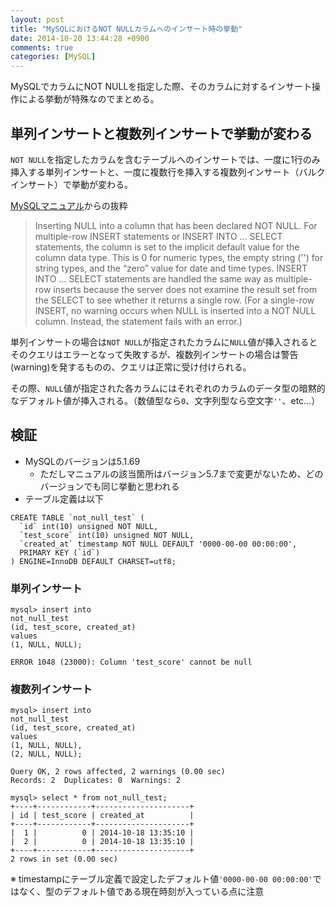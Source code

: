 ```yaml
---
layout: post
title: "MySQLにおけるNOT NULLカラムへのインサート時の挙動"
date: 2014-10-20 13:44:28 +0900
comments: true
categories: [MySQL]
---
```

MySQLでカラムにNOT NULLを指定した際、そのカラムに対するインサート操作による挙動が特殊なのでまとめる。

## 単列インサートと複数列インサートで挙動が変わる
 ``` NOT NULL ```を指定したカラムを含むテーブルへのインサートでは、一度に1行のみ挿入する単列インサートと、一度に複数行を挿入する複数列インサート（バルクインサート）で挙動が変わる。

[MySQLマニュアル](http://dev.mysql.com/doc/refman/5.6/en/insert.html)からの抜粋
> Inserting NULL into a column that has been declared NOT NULL. For multiple-row INSERT statements or INSERT INTO ... SELECT statements, the column is set to the implicit default value for the column data type. This is 0 for numeric types, the empty string ('') for string types, and the “zero” value for date and time types. INSERT INTO ... SELECT statements are handled the same way as multiple-row inserts because the server does not examine the result set from the SELECT to see whether it returns a single row. (For a single-row INSERT, no warning occurs when NULL is inserted into a NOT NULL column. Instead, the statement fails with an error.)

単列インサートの場合は``` NOT NULL ```が指定されたカラムに``` NULL ```値が挿入されるとそのクエリはエラーとなって失敗するが、複数列インサートの場合は警告(warning)を発するものの、クエリは正常に受け付けられる。

その際、``` NULL ```値が指定された各カラムにはそれぞれのカラムのデータ型の暗黙的なデフォルト値が挿入される。（数値型なら``` 0 ```、文字列型なら空文字``` '' ```、etc...）

## 検証
* MySQLのバージョンは5.1.69
    * ただしマニュアルの該当箇所はバージョン5.7まで変更がないため、どのバージョンでも同じ挙動と思われる
* テーブル定義は以下
``` mysql
CREATE TABLE `not_null_test` (
  `id` int(10) unsigned NOT NULL,
  `test_score` int(10) unsigned NOT NULL,
  `created_at` timestamp NOT NULL DEFAULT '0000-00-00 00:00:00',
  PRIMARY KEY (`id`)
) ENGINE=InnoDB DEFAULT CHARSET=utf8;
```

### 単列インサート
``` mysql
mysql> insert into
not_null_test
(id, test_score, created_at)
values
(1, NULL, NULL);

ERROR 1048 (23000): Column 'test_score' cannot be null
```

### 複数列インサート
``` mysql
mysql> insert into
not_null_test
(id, test_score, created_at)
values
(1, NULL, NULL),
(2, NULL, NULL);

Query OK, 2 rows affected, 2 warnings (0.00 sec)
Records: 2  Duplicates: 0  Warnings: 2 

mysql> select * from not_null_test;
+----+------------+---------------------+
| id | test_score | created_at          |
+----+------------+---------------------+
|  1 |          0 | 2014-10-18 13:35:10 |
|  2 |          0 | 2014-10-18 13:35:10 |
+----+------------+---------------------+
2 rows in set (0.00 sec)
```
※ timestampにテーブル定義で設定したデフォルト値``` '0000-00-00 00:00:00' ```ではなく、型のデフォルト値である現在時刻が入っている点に注意
